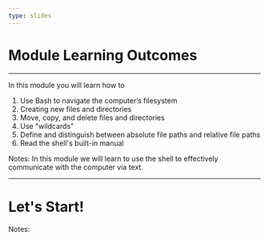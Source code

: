 ```yaml
---
type: slides
---
```


# Module Learning Outcomes

---

In this module you will learn how to

1. Use Bash to navigate the computer’s filesystem
2. Creating new files and directories
3. Move, copy, and delete files and directories
4. Use "wildcards"
5. Define and distinguish between absolute file paths and relative file paths
6. Read the shell's built-in manual

Notes:
In this module we will learn to use the shell to effectively communicate with the computer via text.

---

# Let's Start!

Notes:

<br>

